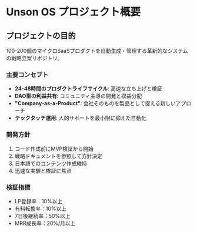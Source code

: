 # Unson OS プロジェクト概要

## プロジェクトの目的
100-200個のマイクロSaaSプロダクトを自動生成・管理する革新的なシステムの戦略立案リポジトリ。

### 主要コンセプト
- **24-48時間のプロダクトライフサイクル**: 高速な立ち上げと検証
- **DAO型の利益共有**: コミュニティ主導の開発と収益分配
- **"Company-as-a-Product"**: 会社そのものを製品として捉える新しいアプローチ
- **テックタッチ運用**: 人的サポートを最小限に抑えた自動化

### 開発方針
1. コード作成前にMVP検証から開始
2. 戦略ドキュメントを参照して方針決定
3. 日本語でのコンテンツ作成維持
4. 迅速な実験と検証に焦点

### 検証指標
- LP登録率：10%以上
- 有料転換率：10%以上
- 7日後継続率：50%以上
- MRR成長率：20%/月以上